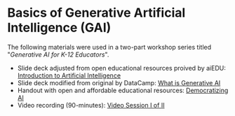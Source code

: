 # Basics of Generative Artificial Intelligence (GAI)
The following materials were used in a two-part workshop series titled "*Generative AI for K-12 Educators*".
* Slide deck adjusted from open educational resources proived by aiEDU: [Introduction to Artificial Intelligence](https://github.com/arielcintronarias/gai_basics/blob/main/What_AI_Is_About.pdf)
* Slide deck modified from original by DataCamp: [What is Generative AI](https://github.com/arielcintronarias/gai_basics/blob/main/GAI_Basics.pdf)
* Handout with open and affordable educational resources: [Democratizing AI](https://github.com/arielcintronarias/gai_basics/blob/main/Handout_Democratizing_AI.pdf)
* Video recording (90-minutes): [Video Session I of II](https://www.youtube.com/watch?v=V8O6qxVDoPs)
